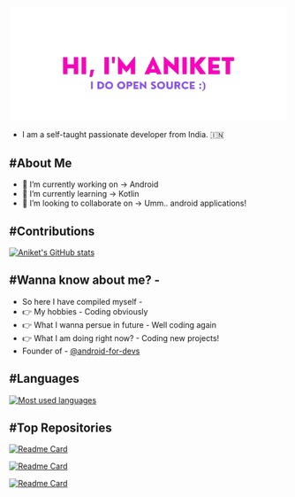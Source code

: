 <img src = "./assests/profile.png">

- I am a self-taught passionate developer from India. 🇮🇳

## #About Me

- 🔭 I’m currently working on -> Android
- 🌱 I’m currently learning -> Kotlin
- 👯 I’m looking to collaborate on -> Umm.. android applications!


## #Contributions
[![Aniket's GitHub stats](https://github-readme-stats.vercel.app/api?username=DevMike123&count_private=true&show_icons=true&theme=react)](https://github.com/DevMike123/)


## #Wanna know about me? -
- So here I have compiled myself -
- 👉 My hobbies - Coding obviously
- 👉 What I wanna persue in future - Well coding again
- 👉 What I am doing right now? - Coding new projects!
- Founder of - [@android-for-devs](https://github.com/android-for-devs)

## #Languages 

[![Most used languages](https://github-readme-stats.vercel.app/api/top-langs/?username=DevMike123&langs_count=30&theme=react&layout=compact)](https://github.com/DevMike123/)

## #Top Repositories
[![Readme Card](https://github-readme-stats.vercel.app/api/pin/?username=mango-solutions&repo=unicord.js&theme=dark)](https://github.com/mango-solutions/unicord.js)

[![Readme Card](https://github-readme-stats.vercel.app/api/pin/?username=DevMike123&repo=Jarvis&theme=dark)](https://github.com/DevMike123/Jarvis)

[![Readme Card](https://github-readme-stats.vercel.app/api/pin/?username=android-for-devs&repo=Espresso&theme=dark)](https://github.com/android-for-devs/Espresso)
